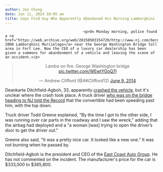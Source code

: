 ```yaml
---
author: Jen Chung
date: Jun 11, 2014 10:05 am
title: Cops Find Guy Who Apparently Abandoned His Burning Lamborghini
---
```


	
										<p>On Monday morning, police found a <a href="https://web.archive.org/web/20150503154720/http://www.nj.com/bergen/index.ssf/2014/06/burning_abandoned_lamborghini_found_near_george_washington_bridge.html">burning 2008 Lamborghini Murcielago</a> near the George Washington Bridge toll area in Fort Lee. Now the CEO of a luxury car dealership has been given a summons for abandonment of a vehicle and leaving the scene of an accident.</p>

<center><blockquote class="twitter-tweet" lang="en"><p>Lambo on fire. George Washington bridge <a href="https://web.archive.org/web/20150503154720/http://t.co/WEwtYGoQ7l">pic.twitter.com/WEwtYGoQ7l</a></p>&#x2014; Andrew Clifford (@AKClifford12) <a href="https://web.archive.org/web/20150503154720/https://twitter.com/AKClifford12/statuses/475885207518982144">June 9, 2014</a></blockquote>
<script async src="//web.archive.org/web/20150503154720js_/http://platform.twitter.com/widgets.js" charset="utf-8"></script></center>

<p>Deankarte Ditchfield-Agboh, 33, apparently <a href="https://web.archive.org/web/20150503154720/http://cliffviewpilot.com/palisades-park-head-of-auto-group-charged-with-abandoning-smashed-burning-lamborghini-near-gwb/">crashed the vehicle</a>, but it&apos;s unclear where the crash took place. A truck driver <a href="https://web.archive.org/web/20150503154720/http://www.northjersey.com/news/update-cops-locate-ticket-driver-in-lamborghini-crash-and-burn-near-gwb-1.1032708">who was on the bridge heading to NJ told the Record</a> that the convertible had been speeding past him, with the top down. </p>

<p>Truck driver Todd Greene explained, &quot;By the time I got to the other side, I was running over car parts in the roadway and I saw the wreck,&quot; adding that the airbag had deployed and a &quot;a woman [was] trying to open the driver&#x2019;s door to get the driver out.&quot;</p>

<p>Greene also said, &quot;It was a pretty nice car. It looked like a new one.&quot; It was not burning when he passed by.</p>

<p>Ditchfield-Agboh is the president and CEO of the <a href="https://web.archive.org/web/20150503154720/http://www.ecautogroup.com/">East Coast Auto Group</a>. He has not commented on the incident. The manufacturer&apos;s price for the car is $333,000 to $365,800.</p>					
										
									
				